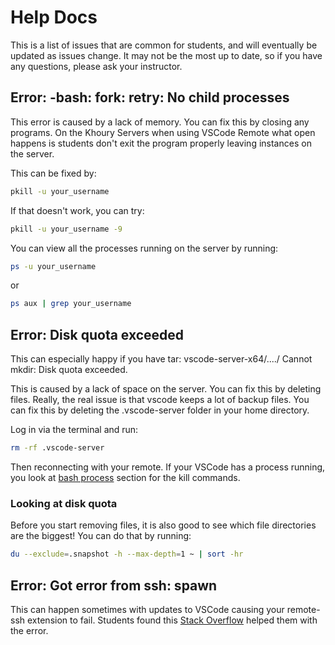 # Help Docs

This is a list of issues that are common for students, and will eventually be updated as issues change. It may not be the most up to date, so if you have any questions, please ask your instructor.


## Error: -bash: fork: retry: No child processes

This error is caused by a lack of memory. You can fix this by closing any programs. On the Khoury Servers when using VSCode Remote what open happens is students don't exit the program properly leaving instances on the server.  

This can be fixed by: 

```bash
pkill -u your_username
```

If that doesn't work, you can try:

```bash
pkill -u your_username -9
```
You can view all the processes running on the server by running:

```bash
ps -u your_username
```
or

```bash
ps aux | grep your_username
```

## Error: Disk quota exceeded

This can especially happy if you have tar: vscode-server-x64/..../  Cannot mkdir: Disk quota exceeded.

This is caused by a lack of space on the server. You can fix this by deleting files. Really, the real issue is that
vscode keeps a lot of backup files. You can fix this by deleting the .vscode-server folder in your home directory. 

Log in via the terminal and run:

```bash
rm -rf .vscode-server
```

Then reconnecting with your remote. If your VSCode has a process running, you look at [bash process](#error-bash-fork-retry-no-child-processes) section for the kill commands.

### Looking at disk quota
Before you start removing files, it is also good to see which file directories are the biggest! You can do that by running:

```bash
du --exclude=.snapshot -h --max-depth=1 ~ | sort -hr
```


## Error: Got error from ssh: spawn

This can happen sometimes with updates to VSCode causing your remote-ssh extension to fail. Students found this [Stack Overflow](https://stackoverflow.com/questions/67976875/vs-code-remote-ssh-the-vscode-server-failed-to-start-ssh) helped them with the error.

